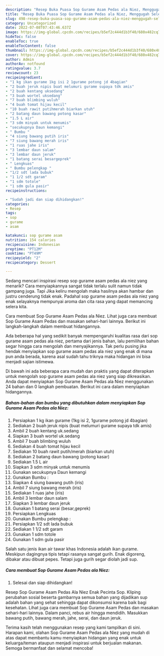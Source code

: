 ```yaml
---
description: "Resep Buka Puasa Sop Gurame Asam Pedas ala Niez, Menggugah Selera"
title: "Resep Buka Puasa Sop Gurame Asam Pedas ala Niez, Menggugah Selera"
slug: 498-resep-buka-puasa-sop-gurame-asam-pedas-ala-niez-menggugah-selera
category: Uncategorized
date: 2022-07-08T07:43:46.637Z
image: https://img-global.cpcdn.com/recipes/b5ef2c444d1b3f40/680x482cq70/sop-gurame-asam-pedas-ala-niez-foto-resep-utama.jpg
hideToc: false
enableToc: true
enableTocContent: false
thumbnail: https://img-global.cpcdn.com/recipes/b5ef2c444d1b3f40/680x482cq70/sop-gurame-asam-pedas-ala-niez-foto-resep-utama.jpg
cover: https://img-global.cpcdn.com/recipes/b5ef2c444d1b3f40/680x482cq70/sop-gurame-asam-pedas-ala-niez-foto-resep-utama.jpg
author: Admin
authorAv: notfound
ratingvalue: 3.7
reviewcount: 23
recipeingredient:
- "1 kg ikan gurame 1kg isi 2 1gurame potong jd 4bagian"
- "2 buah jeruk nipis buat melumuri gurame supaya tdk amis"
- "2 buah kentang uksedang"
- "3 buah wortel uksedang"
- "7 buah blimbing wuluh"
- "4 buah tomat hijau kecil"
- "10 buah rawit putihmerah biarkan utuh"
- "2 batang daun bawang potong kasar"
- "1.5 L air"
- "3 sdm minyak untuk menumis"
- "secukupnya Daun kemangi"
- " Bumbu "
- "4 siung bawang putih iris"
- "7 siung bawang merah iris"
- "1 ruas jahe iris"
- "3 lembar daun salam"
- "3 lembar daun jeruk"
- "1 batang serai besargeprek"
- " Lengkuas"
- " Bumbu pelengkap "
- "1/2 sdt lada bubuk"
- "1 1/2 sdt garam"
- "1 sdm totole"
- "1 sdm gula pasir"
recipeinstructions:

- "Sudah jadi dan siap dihidangkan!"
categories:
- Resep
tags:
- sop
- gurame
- asam

katakunci: sop gurame asam 
nutrition: 154 calories
recipecuisine: Indonesian
preptime: "PT12M"
cooktime: "PT49M"
recipeyield: "2"
recipecategory: Dessert

---
```



Sedang mencari inspirasi resep sop gurame asam pedas ala niez yang menarik? Cara menyiapkannya sangat tidak terlalu sulit namun tidak gampang juga. Tapi Jika keliru mengolah maka hasilnya akan hambar dan justru cenderung tidak enak. Padahal sop gurame asam pedas ala niez yang enak selayaknya mempunyai aroma dan cita rasa yang dapat memancing selera kita.


Cara membuat Sop Gurame Asam Pedas ala Niez. Lihat juga cara membuat Sop Gurame Asam Pedas dan masakan sehari-hari lainnya. Berikut ini langkah-langkah dalam membuat hidangannya.

Ada beberapa hal yang sedikit banyak mempengaruhi kualitas rasa dari sop gurame asam pedas ala niez, pertama dari jenis bahan, lalu pemilihan bahan segar hingga cara mengolah dan menyajikannya. Tak perlu pusing jika hendak menyiapkan sop gurame asam pedas ala niez yang enak di mana pun anda berada, karena asal sudah tahu triknya maka hidangan ini bisa menjadi sajian istimewa.


Di bawah ini ada beberapa cara mudah dan praktis yang dapat diterapkan untuk mengolah sop gurame asam pedas ala niez yang siap dikreasikan. Anda dapat menyiapkan Sop Gurame Asam Pedas ala Niez menggunakan 24 bahan dan 0 langkah pembuatan. Berikut ini cara dalam menyiapkan hidangannya.

<!--inarticleads1-->

##### Bahan-bahan dan bumbu yang dibutuhkan dalam menyiapkan Sop Gurame Asam Pedas ala Niez:

1. Persiapkan 1 kg ikan gurame (1kg isi 2, 1gurame potong jd 4bagian)
1. Sediakan 2 buah jeruk nipis (buat melumuri gurame supaya tdk amis)
1. Ambil 2 buah kentang uk.sedang
1. Siapkan 3 buah wortel uk.sedang
1. Ambil 7 buah blimbing wuluh
1. Sediakan 4 buah tomat hijau kecil
1. Sediakan 10 buah rawit putih/merah (biarkan utuh)
1. Sediakan 2 batang daun bawang (potong kasar)
1. Sediakan 1.5 L air
1. Siapkan 3 sdm minyak untuk menumis
1. Gunakan secukupnya Daun kemangi
1. Gunakan  Bumbu :
1. Siapkan 4 siung bawang putih (iris)
1. Ambil 7 siung bawang merah (iris)
1. Sediakan 1 ruas jahe (iris)
1. Ambil 3 lembar daun salam
1. Siapkan 3 lembar daun jeruk
1. Gunakan 1 batang serai (besar,geprek)
1. Persiapkan  Lengkuas
1. Gunakan  Bumbu pelengkap :
1. Persiapkan 1/2 sdt lada bubuk
1. Sediakan 1 1/2 sdt garam
1. Gunakan 1 sdm totole
1. Gunakan 1 sdm gula pasir


Salah satu jenis ikan air tawar khas Indonesia adalah ikan gurame. Meskipun dagingnya tipis tetapi rasanya sangat gurih. Enak digoreng, dibakar atau dibuat pepes. Tetapi juga gurih segar diolah jadi sup. 

<!--inarticleads2-->

##### Cara membuat Sop Gurame Asam Pedas ala Niez:


1. Selesai dan siap dihidangkan!

Resep Sop Gurame Asam Pedas Ala Niez Enak Pecinta Sop. Kliping perubahan sosial beserta gambarnya semua bahan yang dijadikan sup adalah bahan yang sehat sehingga dapat dikonsumsi karena baik bagi kesehatan. Lihat juga cara membuat Sop Gurame Asam Pedas dan masakan sehari-hari lainnya. Dalam panci, rebus air hingga mendidih. Masukkan bawang putih, bawang merah, jahe, serai, dan daun jeruk. 

Terima kasih telah menggunakan resep yang kami tampilkan di sini. Harapan kami, olahan Sop Gurame Asam Pedas ala Niez yang mudah di atas dapat membantu kamu menyiapkan hidangan yang enak untuk keluarga/teman ataupun menjadi inspirasi untuk berjualan makanan. Semoga bermanfaat dan selamat mencoba!

